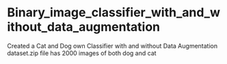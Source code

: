 # Binary_image_classifier_with_and_without_data_augmentation
 Created a Cat and Dog own Classifier with and without Data Augmentation  
 dataset.zip file has 2000 images of both dog and cat
 
